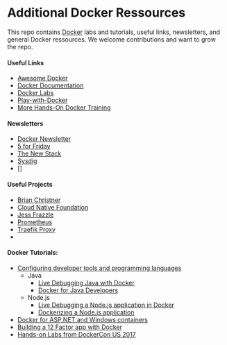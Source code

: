 # Additional Docker Ressources

This repo contains [Docker](https://docker.com) labs and tutorials, useful links, newsletters, and general Docker ressources. We welcome contributions and want to grow the repo.

#### Useful Links

* [Awesome Docker](http://veggiemonk.github.io/awesome-docker/)
* [Docker Documentation](http://docs.docker.com)
* [Docker Labs](https://github.com/docker/labs)
* [Play-with-Docker](https://labs.play-with-docker.com)
* [More Hands-On Docker Training](http://training.play-with-docker.com/alacart/)


#### Newsletters

* [Docker Newsletter](http://email.docker.com/ZJI6a09YT0000w0vp30KLFC)
* [5 for Friday](http://brianchristner.us3.list-manage.com/track/click?u=fc0e7be4fb674995b89251efb&id=7205e15ac9&e=f62a500248)
* [The New Stack](https://thenewstack.io)
* [Sysdig](https://sysdig.com/blog)
* []

#### Useful Projects

* [Brian Christner](www.github.com/vegasbrianc/prometheus)
* [Cloud Native Foundation](https://www.cncf.io)
* [Jess Frazzle](https://github.com/jessfraz/dockerfiles)
* [Prometheus](prometheus.io)
* [Traefik Proxy](https://traefik.io)
* 


#### Docker Tutorials:
* [Configuring developer tools and programming languages](developer-tools/README.md)
  * Java
    * [Live Debugging Java with Docker](developer-tools/java-debugging)
    * [Docker for Java Developers](developer-tools/java/)
  * Node.js
    * [Live Debugging a Node.js application in Docker](developer-tools/nodejs-debugging)
    * [Dockerizing a Node.js application](developer-tools/nodejs/porting/)
* [Docker for ASP.NET and Windows containers](windows/readme.md)
* [Building a 12 Factor app with Docker](12factor/README.md)
* [Hands-on Labs from DockerCon US 2017](dockercon-us-2017/)
